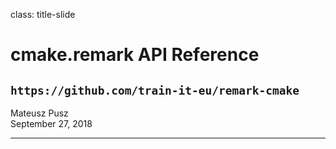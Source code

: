 class: title-slide

# cmake.remark API Reference

## `https://github.com/train-it-eu/remark-cmake`

Mateusz Pusz  
September 27, 2018

---
